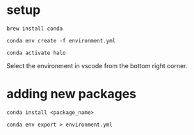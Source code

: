 # setup

`brew install conda`

`conda env create -f environment.yml`

`conda activate halo`

Select the environment in vscode from the bottom right corner.

# adding new packages

`conda install <package_name>`

`conda env export > environment.yml`